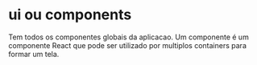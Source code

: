 # ui ou components

Tem todos os componentes globais da aplicacao. Um componente é um componente React que pode ser utilizado por multiplos containers para formar um tela.

